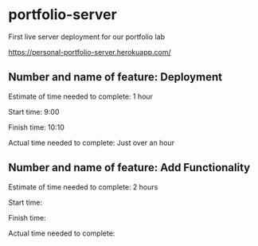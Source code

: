 # portfolio-server

First live server deployment for our portfolio lab

https://personal-portfolio-server.herokuapp.com/

## Number and name of feature: Deployment

Estimate of time needed to complete: 1 hour

Start time: 9:00

Finish time: 10:10

Actual time needed to complete: Just over an hour

## Number and name of feature: Add Functionality

Estimate of time needed to complete: 2 hours

Start time:

Finish time:

Actual time needed to complete:
